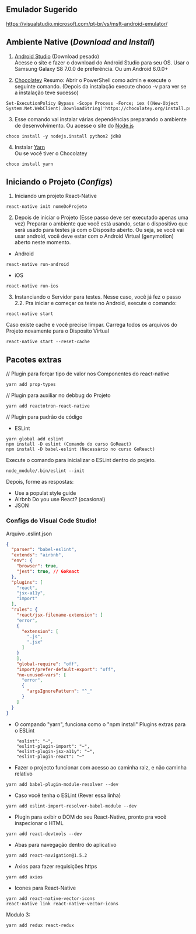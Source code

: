 ## Emulador Sugerido

https://visualstudio.microsoft.com/pt-br/vs/msft-android-emulator/

## Ambiente Native (*Download and Install*)

1. [Android Studio](https://developer.android.com/studio/) (Download pesado)  
Acesse o site e fazer o download do Android Studio para seu OS. Usar o Samsung Galaxy S8 7.0.0 de preferência. Ou um Android 6.0.0+

2. [Chocolatey](https://chocolatey.org/docs/installation)
Resumo: Abrir o PowerShell como admin e execute o seguinte comando. (Depois da instalação execute choco -v para ver se a instalação teve sucesso)
```
Set-ExecutionPolicy Bypass -Scope Process -Force; iex ((New-Object System.Net.WebClient).DownloadString('https://chocolatey.org/install.ps1')) 
```

3. Esse comando vai instalar várias dependências preparando o ambiente de desenvolvimento. Ou acesse o site do [Node.js](https://nodejs.org/en/)
```
choco install -y nodejs.install python2 jdk8
```


4. Instalar [Yarn](https://yarnpkg.com/lang/en/docs/install/#windows-stable)  
Ou se você tiver o Chocolatey
```
choco install yarn
```

## Iniciando o Projeto (*Configs*)

1. Iniciando um projeto React-Native
```
react-native init nomeDoProjeto
```

2. Depois de iniciar o Projeto (Esse passo deve ser executado apenas uma vez)
Preparar o ambiente que você está usando, setar o dispositivo que será usado para testes já com o Disposito aberto.
Ou seja, se você vai usar android, você deve estar com o Android Virtual (genymotion) aberto neste momento.

* Android
```
react-native run-android
```

* iOS
```
react-native run-ios
```

3. Instanciando o Servidor para testes. Nesse caso, você já fez o passo 2.2.
Pra iniciar e começar os teste no Android, execute o comando:
```
react-native start
```

Caso existe cache e você precise limpar. Carrega todos os arquivos do Projeto novamente para o Disposito Virtual
```
react-native start --reset-cache
```

## Pacotes extras

// Plugin para forçar tipo de valor nos Componentes do react-native
```
yarn add prop-types
```

// Plugin para auxiliar no debbug do Projeto
```
yarn add reactotron-react-native
```

// Plugin para padrão de código
* ESLint
```
yarn global add eslint  
npm install -D eslint (Comando do curso GoReact)  
npm install -D babel-eslint (Necessário no curso GoReact)  
```

Execute o comando para inicializar o ESLint dentro do projeto.
```
node_module/.bin/eslint --init
```

Depois, forme as respostas:
- Use a populat style guide
- Airbnb
Do you use React? (ocasional)
- JSON

### Configs do Visual Code Studio!

Arquivo .eslint.json
```json
{
  "parser": "babel-eslint",
  "extends": "airbnb",
  "env": {
	"browser": true,
	"jest": true, // GoReact
  },
  "plugins": [
	"react",
	"jsx-a11y",
	"import"
  ],
  "rules": {
    "react/jsx-filename-extension": [
	"error",
	{
	  "extension": [
	    ".js",
		".jsx"
	  ]
	}
	],
	"global-require": "off",
	"import/prefer-default-export": "off",
	"no-unused-vars": [
	  "error", 
	  {
	    "argsIgnorePattern": "^_"
	  }
	]
  }
}
```


* O compando "yarn", funciona como o "npm install"
Plugins extras para o ESLint
```
	"eslint": "~",  
	"eslint-plugin-import": "~",  
	"eslint-plugin-jsx-a11y": "~",  
	"eslint-plugin-react": "~"  
```

* Fazer o projecto funcionar com acesso ao caminha raiz, e não caminha relativo
```
yarn add babel-plugin-module-resolver --dev
```
* Caso você tenha o ESLint (Rever essa linha)
```
yarn add eslint-import-resolver-babel-module --dev 
```

* Plugin para exibir o DOM do seu React-Native, pronto pra você inspecionar o HTML
```
yarn add react-devtools --dev
```

* Abas para navegação dentro do aplicativo
```
yarn add react-navigation@1.5.2
```

* Axios para fazer requisições https
```
yarn add axios
```

* Icones para React-Native
```
yarn add react-native-vector-icons
react-native link react-native-vector-icons
```


Modulo 3:
```
yarn add redux react-redux
```

